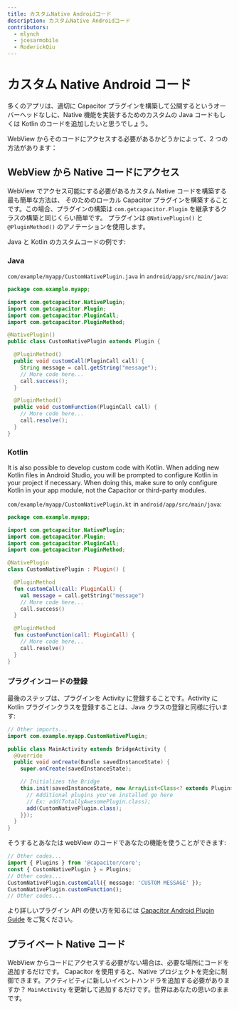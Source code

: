 ```yaml
---
title: カスタムNative Androidコード
description: カスタムNative Androidコード
contributors:
  - mlynch
  - jcesarmobile
  - RoderickQiu
---
```


# カスタム Native Android コード

多くのアプリは、適切に Capacitor プラグインを構築して公開するというオーバーヘッドなしに、Native 機能を実装するためのカスタムの Java コードもしくは Kotlin のコードを追加したいと思うでしょう。

WebView からそのコードにアクセスする必要があるかどうかによって、2 つの方法があります：

## WebView から Native コードにアクセス

WebView でアクセス可能にする必要があるカスタム Native コードを構築する最も簡単な方法は、
そのためのローカル Capacitor プラグインを構築することです。この場合、プラグインの構築は `com.getcapacitor.Plugin` を継承するクラスの構築と同じくらい簡単です。
プラグインは `@NativePlugin()` と `@PluginMethod()` のアノテーションを使用します。

Java と Kotlin のカスタムコードの例です:

### Java

`com/example/myapp/CustomNativePlugin.java` in `android/app/src/main/java`:

```java
package com.example.myapp;

import com.getcapacitor.NativePlugin;
import com.getcapacitor.Plugin;
import com.getcapacitor.PluginCall;
import com.getcapacitor.PluginMethod;

@NativePlugin()
public class CustomNativePlugin extends Plugin {

  @PluginMethod()
  public void customCall(PluginCall call) {
    String message = call.getString("message");
    // More code here...
    call.success();
  }

  @PluginMethod()
  public void customFunction(PluginCall call) {
    // More code here...
    call.resolve();
  }
}
```

### Kotlin

It is also possible to develop custom code with Kotlin. When adding new Kotlin files in Android Studio, you will be prompted to configure Kotlin in your project if necessary. When doing this, make sure to only configure Kotlin in your app module, not the Capacitor or third-party modules.

`com/example/myapp/CustomNativePlugin.kt` in `android/app/src/main/java`:

```kotlin
package com.example.myapp;

import com.getcapacitor.NativePlugin;
import com.getcapacitor.Plugin;
import com.getcapacitor.PluginCall;
import com.getcapacitor.PluginMethod;

@NativePlugin
class CustomNativePlugin : Plugin() {

  @PluginMethod
  fun customCall(call: PluginCall) {
    val message = call.getString("message")
    // More code here...
    call.success()
  }

  @PluginMethod
  fun customFunction(call: PluginCall) {
    // More code here...
    call.resolve()
  }
}
```

### プラグインコードの登録

最後のステップは、プラグインを Activity に登録することです。Activity に Kotlin プラグインクラスを登録することは、Java クラスの登録と同様に行います:

```java
// Other imports...
import com.example.myapp.CustomNativePlugin;

public class MainActivity extends BridgeActivity {
  @Override
  public void onCreate(Bundle savedInstanceState) {
    super.onCreate(savedInstanceState);

    // Initializes the Bridge
    this.init(savedInstanceState, new ArrayList<Class<? extends Plugin>>() {{
      // Additional plugins you've installed go here
      // Ex: add(TotallyAwesomePlugin.class);
      add(CustomNativePlugin.class);
    }});
  }
}
```

そうするとあなたは webView のコードであなたの機能を使うことができます:

```typescript
// Other codes...
import { Plugins } from '@capacitor/core';
const { CustomNativePlugin } = Plugins;
// Other codes...
CustomNativePlugin.customCall({ message: 'CUSTOM MESSAGE' });
CustomNativePlugin.customFunction();
// Other codes...
```

より詳しいプラグイン API の使い方を知るには [Capacitor Android Plugin Guide](/docs/plugins/android) をご覧ください。

## プライベート Native コード

WebView からコードにアクセスする必要がない場合は、必要な場所にコードを追加するだけです。
Capacitor を使用すると、Native プロジェクトを完全に制御できます。アクティビティに新しいイベントハンドラを追加する必要がありますか？ `MainActivity` を更新して追加するだけです。世界はあなたの思いのままです。
